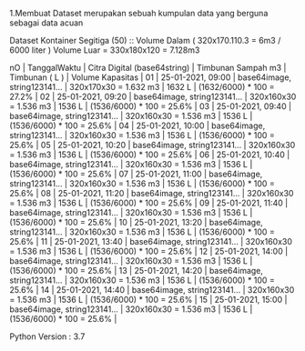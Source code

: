 1.Membuat Dataset
merupakan sebuah kumpulan data yang berguna sebagai data acuan

Dataset Kontainer Segitiga (50) :: 
Volume Dalam ( 320x170.110.3  = 6m3 / 6000 liter )
Volume Luar = 330x180x120 = 7.128m3

nO | TanggalWaktu        | Citra Digital (base64string) | Timbunan Sampah      m3 | Timbunan ( L ) |  Volume Kapasitas             |
01 | 25-01-2021, 09:00   | base64image, string123141... | 320x170x30 = 1.632 m3   | 1632 L         |  (1632/6000) * 100 = 27.2%    |
02 | 25-01-2021, 09:20   | base64image, string123141... | 320x160x30 = 1.536 m3   | 1536 L         |  (1536/6000) * 100 = 25.6%    |
03 | 25-01-2021, 09:40   | base64image, string123141... | 320x160x30 = 1.536 m3   | 1536 L         |  (1536/6000) * 100 = 25.6%    |
04 | 25-01-2021, 10:00   | base64image, string123141... | 320x160x30 = 1.536 m3   | 1536 L         |  (1536/6000) * 100 = 25.6%    |
05 | 25-01-2021, 10:20   | base64image, string123141... | 320x160x30 = 1.536 m3   | 1536 L         |  (1536/6000) * 100 = 25.6%    |
06 | 25-01-2021, 10:40   | base64image, string123141... | 320x160x30 = 1.536 m3   | 1536 L         |  (1536/6000) * 100 = 25.6%    |
07 | 25-01-2021, 11:00   | base64image, string123141... | 320x160x30 = 1.536 m3   | 1536 L         |  (1536/6000) * 100 = 25.6%    |
08 | 25-01-2021, 11:20   | base64image, string123141... | 320x160x30 = 1.536 m3   | 1536 L         |  (1536/6000) * 100 = 25.6%    |
09 | 25-01-2021, 11:40   | base64image, string123141... | 320x160x30 = 1.536 m3   | 1536 L         |  (1536/6000) * 100 = 25.6%    |
10 | 25-01-2021, 13:20   | base64image, string123141... | 320x160x30 = 1.536 m3   | 1536 L         |  (1536/6000) * 100 = 25.6%    |
11 | 25-01-2021, 13:40   | base64image, string123141... | 320x160x30 = 1.536 m3   | 1536 L         |  (1536/6000) * 100 = 25.6%    |
12 | 25-01-2021, 14:00   | base64image, string123141... | 320x160x30 = 1.536 m3   | 1536 L         |  (1536/6000) * 100 = 25.6%    |
13 | 25-01-2021, 14:20   | base64image, string123141... | 320x160x30 = 1.536 m3   | 1536 L         |  (1536/6000) * 100 = 25.6%    |
14 | 25-01-2021, 14:40   | base64image, string123141... | 320x160x30 = 1.536 m3   | 1536 L         |  (1536/6000) * 100 = 25.6%    |
15 | 25-01-2021, 15:00   | base64image, string123141... | 320x160x30 = 1.536 m3   | 1536 L         |  (1536/6000) * 100 = 25.6%    |


Python Version : 3.7

